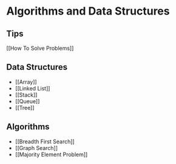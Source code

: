# Algorithms and Data Structures

## Tips
[[How To Solve Problems]]
## Data Structures
- [[Array]]
- [[Linked List]]
- [[Stack]]
- [[Queue]]
- [[Tree]]

## Algorithms
- [[Breadth First Search]]
- [[Graph Search]]
- [[Majority Element Problem]]

